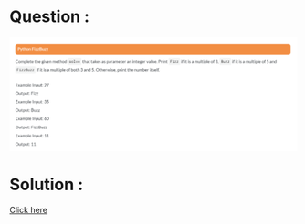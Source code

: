 # Question :
![python fizzbuzz](https://github.com/prabhu30/coding/blob/main/Edyst/Python%20-%20Intro%20to%20Advanced/56_python%20fizzbuzz/image.png)

# Solution :
[Click here](https://github.com/prabhu30/coding/blob/main/Edyst/Python%20-%20Intro%20to%20Advanced/56_python%20fizzbuzz/solution.py)
